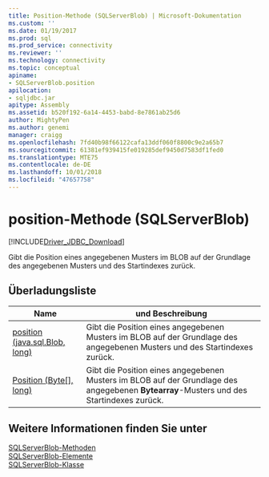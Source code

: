 ```yaml
---
title: Position-Methode (SQLServerBlob) | Microsoft-Dokumentation
ms.custom: ''
ms.date: 01/19/2017
ms.prod: sql
ms.prod_service: connectivity
ms.reviewer: ''
ms.technology: connectivity
ms.topic: conceptual
apiname:
- SQLServerBlob.position
apilocation:
- sqljdbc.jar
apitype: Assembly
ms.assetid: b520f192-6a14-4453-babd-8e7861ab25d6
author: MightyPen
ms.author: genemi
manager: craigg
ms.openlocfilehash: 7fd40b98f66122cafa13ddf060f8800c9e2a65b7
ms.sourcegitcommit: 61381ef939415fe019285def9450d7583df1fed0
ms.translationtype: MTE75
ms.contentlocale: de-DE
ms.lasthandoff: 10/01/2018
ms.locfileid: "47657758"
---
```

# <a name="position-method-sqlserverblob"></a>position-Methode (SQLServerBlob)
[!INCLUDE[Driver_JDBC_Download](../../../includes/driver_jdbc_download.md)]

  Gibt die Position eines angegebenen Musters im BLOB auf der Grundlage des angegebenen Musters und des Startindexes zurück.  
  
## <a name="overload-list"></a>Überladungsliste  
  
|Name|und Beschreibung|  
|----------|-----------------|  
|[position (java.sql.Blob, long)](../../../connect/jdbc/reference/position-method-java-sql-blob-long.md)|Gibt die Position eines angegebenen Musters im BLOB auf der Grundlage des angegebenen Musters und des Startindexes zurück.|  
|[Position (Byte&#91;&#93;, long)](../../../connect/jdbc/reference/position-method-byte-long.md)|Gibt die Position eines angegebenen Musters im BLOB auf der Grundlage des angegebenen **Bytearray**-Musters und des Startindexes zurück.|  
  
## <a name="see-also"></a>Weitere Informationen finden Sie unter  
 [SQLServerBlob-Methoden](../../../connect/jdbc/reference/sqlserverblob-methods.md)   
 [SQLServerBlob-Elemente](../../../connect/jdbc/reference/sqlserverblob-members.md)   
 [SQLServerBlob-Klasse](../../../connect/jdbc/reference/sqlserverblob-class.md)  
  
  
